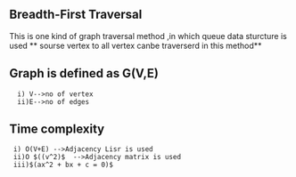 ## Breadth-First Traversal
This is one kind of graph traversal method ,in which queue data sturcture is used
** sourse vertex to all vertex canbe traverserd in this method** 
## Graph is defined as G(V,E)
      i) V-->no of vertex
      ii)E-->no of edges

## Time complexity 
     i) O(V+E) -->Adjacency Lisr is used
     ii)O $((v^2)$  -->Adjacency matrix is used
     iii)$(ax^2 + bx + c = 0)$ 
    

